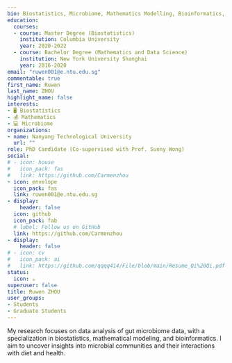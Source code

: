 ```yaml
---
bio: Biostatistics, Microbiome, Mathematics Modelling, Bioinformatics, Population Health, Multi-omics.
education:
  courses:
  - course: Master Degree (Biostatistics)
    institution: Columbia University
    year: 2020-2022
  - course: Bachelor Degree (Mathematics and Data Science)
    institution: New York University Shanghai
    year: 2016-2020
email: "ruwen001@e.ntu.edu.sg"
commentable: true
first_name: Ruwen
last_name: ZHOU
highlight_name: false
interests:
- 🖥 Biostatistics
- 💰 Mathematics
- 💻 Microbiome
organizations:
- name: Nanyang Technological University
  url: ""
role: PhD Candidate (Co-supervised with Prof. Sunny Wong)
social:
# - icon: house
#   icon_pack: fas
#   link: https://github.com/Carmenzhou
- icon: envelope
  icon_pack: fas
  link: ruwen001@e.ntu.edu.sg
- display:
    header: false
  icon: github
  icon_pack: fab
  # label: Follow us on GitHub
  link: https://github.com/Carmenzhou
- display:
    header: false
# - icon: cv
#   icon_pack: ai
#   link: https://github.com/qqqq414/File/blob/main/Resume_Qi%20Qi.pdf
status:
  icon: ☕️
superuser: false
title: Ruwen ZHOU
user_groups:
- Students
- Graduate Students
---
```


My research focuses on data analysis of gut microbiome data, with a specialization in biostatistics, mathematical modeling, and bioinformatics. I aim to uncover insights into microbial communities and their interactions with diet and health.
 

